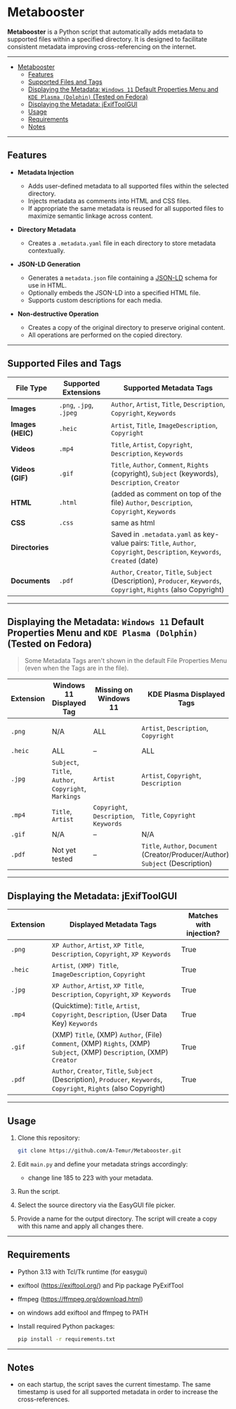 # Metabooster

**Metabooster** is a Python script that automatically adds metadata to supported files within a specified directory. It
is designed to facilitate consistent metadata improving cross-referencing on the internet.

---

<!-- TOC -->
* [Metabooster](#metabooster)
  * [Features](#features)
  * [Supported Files and Tags](#supported-files-and-tags)
  * [Displaying the Metadata: `Windows 11` Default Properties Menu and `KDE Plasma (Dolphin)` (Tested on Fedora)](#displaying-the-metadata-windows-11-default-properties-menu-and-kde-plasma-dolphin-tested-on-fedora)
  * [Displaying the Metadata: jExifToolGUI](#displaying-the-metadata-jexiftoolgui)
  * [Usage](#usage)
  * [Requirements](#requirements)
  * [Notes](#notes)
<!-- TOC -->

---

## Features

* **Metadata Injection**

    * Adds user-defined metadata to all supported files within the selected directory.
    * Injects metadata as comments into HTML and CSS files.
    * If appropriate the same metadata is reused for all supported files to maximize semantic linkage across content.

* **Directory Metadata**

    * Creates a `.metadata.yaml` file in each directory to store metadata contextually.
* **JSON-LD Generation**

    * Generates a `metadata.json` file containing a [JSON-LD](https://json-ld.org/) schema for use in HTML.
    * Optionally embeds the JSON-LD into a specified HTML file.
    * Supports custom descriptions for each media.
* **Non-destructive Operation**

    * Creates a copy of the original directory to preserve original content.
    * All operations are performed on the copied directory.

---

## Supported Files and Tags

| File Type         | Supported Extensions    | Supported Metadata Tags                                                                                                   |
|-------------------|-------------------------|---------------------------------------------------------------------------------------------------------------------------|
| **Images**        | `.png`, `.jpg`, `.jpeg` | `Author`, `Artist`, `Title`, `Description`, `Copyright`, `Keywords`                                                       |
| **Images (HEIC)** | `.heic`                 | `Artist`, `Title`, `ImageDescription`, `Copyright`                                                                        |
| **Videos**        | `.mp4`                  | `Title`, `Artist`, `Copyright`, `Description`, `Keywords`                                                                 |
| **Videos (GIF)**  | `.gif`                  | `Title`, `Author`, `Comment`, `Rights` (copyright), `Subject` (keywords), `Description`, `Creator`                        |
| **HTML**          | `.html`                 | (added as comment on top of the file) `Author`, `Description`, `Copyright`, `Keywords`                                    |
| **CSS**           | `.css`                  | same as html                                                                                                              |
| **Directories**   |                         | Saved in `.metadata.yaml` as key-value pairs: `Title`, `Author`, `Copyright`, `Description`, `Keywords`, `Created` (date) |
| **Documents**     | `.pdf`                  | `Author`, `Creator`, `Title`, `Subject` (Description), `Producer`,  `Keywords`, `Copyright`, `Rights` (also Copyright)    |

---

## Displaying the Metadata: `Windows 11` Default Properties Menu and `KDE Plasma (Dolphin)` (Tested on Fedora)

> Some Metadata Tags aren't shown in the default File Properties Menu (even when the Tags are in the file).

| Extension | Windows 11 Displayed Tag                              | Missing on Windows 11                  | KDE Plasma Displayed Tags                                                        | Missing on KDE Plasma               | Common Missing Tags           |
|-----------|-------------------------------------------------------|----------------------------------------|----------------------------------------------------------------------------------|-------------------------------------|-------------------------------|
| `.png`    | N/A                                                   | ALL                                    | `Artist`, `Description`, `Copyright`                                             | `Author`, `Title`, `Keywords`       | `Author`, `Title`, `Keywords` |
| `.heic`   | ALL                                                   | –                                      | ALL                                                                              | –                                   | –                             |
| `.jpg`    | `Subject`, `Title`, `Author`, `Copyright`, `Markings` | `Artist`                               | `Artist`, `Copyright`, `Description`                                             | `Author`, `Title`, `Keywords`       | –                             |
| `.mp4`    | `Title`, `Artist`                                     | `Copyright`, `Description`, `Keywords` | `Title`, `Copyright`                                                             | `Artist`, `Description`, `Keywords` | `Description`, `Keywords`     |
| `.gif`    | N/A                                                   | –                                      | N/A                                                                              | –                                   | –                             |
| `.pdf`    | Not yet tested                                        | –                                      | `Title`, `Author`, `Document` (Creator/Producer/Author), `Subject` (Description) | `Keywords`, `Copyright`             | –                             |

---

## Displaying the Metadata: jExifToolGUI

| Extension | Displayed Metadata Tags                                                                                                | Matches with injection? |
|-----------|------------------------------------------------------------------------------------------------------------------------|-------------------------|
| `.png`    | `XP Author`, `Artist`, `XP Title`, `Description`, `Copyright`, `XP Keywords`                                           | True                    |
| `.heic`   | `Artist`, `(XMP) Title`, `ImageDescription`, `Copyright`                                                               | True                    |
| `.jpg`    | `XP Author`, `Artist`, `XP Title`, `Description`, `Copyright`, `XP Keywords`                                           | True                    |
| `.mp4`    | (Quicktime): `Title`, `Artist`, `Copyright`, `Description`, (User Data Key) `Keywords`                                 | True                    |
| `.gif`    | (XMP) `Title`, (XMP) `Author`, (File) `Comment`, (XMP) `Rights`, (XMP) `Subject`, (XMP) `Description`, (XMP) `Creator` | True                    |
| `.pdf`    | `Author`, `Creator`, `Title`, `Subject` (Description), `Producer`,  `Keywords`, `Copyright`, `Rights` (also Copyright) | True                    |

---

## Usage

1. Clone this repository:

   ```bash
   git clone https://github.com/A-Temur/Metabooster.git
   ```
2. Edit `main.py` and define your metadata strings accordingly:
    * change line 185 to 223 with your metadata.
3. Run the script.
4. Select the source directory via the EasyGUI file picker.
5. Provide a name for the output directory. The script will create a copy with this name and apply all changes there.

---

## Requirements

* Python 3.13 with Tcl/Tk runtime (for easygui)
* exiftool (https://exiftool.org/) and Pip package PyExifTool
* ffmpeg (https://ffmpeg.org/download.html)
* on windows add exiftool and ffmpeg to PATH
* Install required Python packages:

   ```bash
   pip install -r requirements.txt
   ```

---

## Notes

* on each startup, the script saves the current timestamp. The same timestamp is used for all supported metadata in
  order to increase the cross-references.
